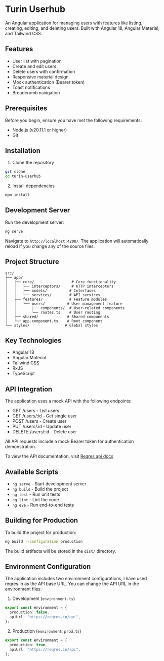 # Turin Userhub

An Angular application for managing users with features like listing, creating, editing, and deleting users. Built with Angular 18, Angular Material, and Tailwind CSS.

## Features

- User list with pagination
- Create and edit users
- Delete users with confirmation
- Responsive material design
- Mock authentication (Bearer token)
- Toast notifications
- Breadcrumb navigation

## Prerequisites

Before you begin, ensure you have met the following requirements:

- Node.js (v20.11.1 or higher)
- Git

## Installation

1. Clone the repository

```bash
git clone
cd turin-userhub
```

2. Install dependencies

```bash
npm install
```

## Development Server

Run the development server:

```bash
ng serve
```

Navigate to `http://localhost:4200/`. The application will automatically reload if you change any of the source files.

## Project Structure

```
src/
├── app/
│   ├── core/                 # Core functionality
│   │   ├── interceptors/     # HTTP interceptors
│   │   ├── models/          # Interfaces
│   │   └── services/        # API services
│   ├── features/            # Feature modules
│   │   └── users/          # User management feature
│   │       ├── components/  # User-related components
│   │       └── routes.ts    # User routing
│   ├── shared/             # Shared components
│   └── app.component.ts    # Root component
└── styles/                # Global styles
```

## Key Technologies

- Angular 18
- Angular Material
- Tailwind CSS
- RxJS
- TypeScript

## API Integration

The application uses a mock API with the following endpoints:

- GET /users - List users
- GET /users/:id - Get single user
- POST /users - Create user
- PUT /users/:id - Update user
- DELETE /users/:id - Delete user

All API requests include a mock Bearer token for authentication demonstration.

To view the API documentation, visit [Reqres api docs](https://reqres.in/api-docs/).

## Available Scripts

- `ng serve` - Start development server
- `ng build` - Build the project
- `ng test` - Run unit tests
- `ng lint` - Lint the code
- `ng e2e` - Run end-to-end tests

## Building for Production

To build the project for production:

```bash
ng build --configuration production
```

The build artifacts will be stored in the `dist/` directory.

## Environment Configuration

The application includes two environment configurations, I have used reqres.in as the API base URL. You can change the API URL in the environment files:

1. Development (`environment.ts`)

```typescript
export const environment = {
  production: false,
  apiUrl: "https://reqres.in/api",
};
```

2. Production (`environment.prod.ts`)

```typescript
export const environment = {
  production: true,
  apiUrl: "https://reqres.in/api",
};
```
